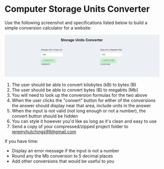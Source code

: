 # Computer Storage Units Converter

Use the following screenshot and specifications listed below to build a simple conversion calculator for a website:

![ConversionMockup](./example-images/converter-example.jpg)

1. The user should be able to convert kilobytes (kB) to bytes (B)
2. The user should be able to convert bytes (B) to megabits (Mb)
3. You will need to look up the conversion formulas for the two above
4. When the user clicks the "convert" button for either of the conversions the answer should display near that area, include units in the answer
5. When the input is not valid (not long enough or not a number), the convert button should be hidden
6. You can style it however you'd like as long as it's clean and easy to use
7. Send a copy of your compressed/zipped project folder to jeremyhutchings99@gmail.com

If you have time:

- Display an error message if the input is not a number
- Round any the Mb conversion to 5 decimal places
- Add other conversions that would be useful to you

